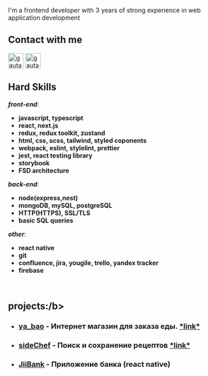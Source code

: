 I'm a frontend developer with 3 years of strong experience in web  application development

<h2>Contact with me</h2>

<p align="left">
<a href="https://t.me/explorrerr" target="blank"><img align="center" src="https://img.icons8.com/color/48/000000/telegram-app--v1.png" alt="gautamkrishnar" height="35" width="35" /></a>
<a href="https://wa.me/79785508821" target="blank"><img align="center" src="https://img.icons8.com/color/48/000000/whatsapp.png" alt="gautamkrishnar" height="35" width="35" /></a>

<h2><b>Hard&nbsp;Skills</b></h2>

***front-end***:
- <b>javascript, typescript</b>
- <b>react, next.js</b>
- <b>redux, redux toolkit, zustand</b>
- <b>html, css, scss, tailwind, styled coponents</b>
- <b>webpack, eslint, stylelint, prettier</b>
- <b>jest, react testing library</b>
- <b>storybook</b>
- <b>FSD architecture</b>

***back-end***:
- <b>node(express,nest)</b>
- <b>mongoDB, mySQL, postgreSQL</b>
- <b>HTTP(HTTPS), SSL/TLS</b>
- <b>basic SQL queries</b>

***other***:
- <b>react native</b>
- <b>git</b>
- <b>confluence, jira, yougile, trello, yandex tracker</b>
- <b>firebase</b>

&nbsp;<h2><b>projects:/b></h2>
- <h3><a href="https://github.com/ihopeyoucanfly/ya_bao-frontend">ya_bao</a> - Интернет магазин для заказа еды. <a href="https://ya-bao-frontend.vercel.app/">*link*</a></h3> 

- <h3><a href="https://github.com/ihopeyoucanfly/sideChef-frontend">sideChef</a> - Поиск и сохранение рецептов <a href="https://side-chef.vercel.app/">*link*</a></h3> 

- <h3><a href="https://github.com/ihopeyoucanfly/JiiBank">JiiBank</a> - Приложение банка (react native)</h3> 


